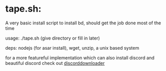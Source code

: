 # tape.sh:
A very basic install script to install bd, should get the job done most of the time

usage: ./tape.sh (give directory or fill in later)

deps: nodejs (for asar install), wget, unzip, a unix based system

for a more featureful implementation which can also install discord and beautiful discord check out [discorddownloader](https://github.com/simoniz0r/discorddownloader)
